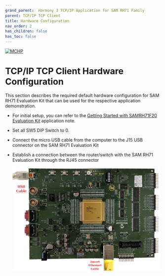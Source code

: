 ```yaml
---
grand_parent:  Harmony 3 TCP/IP Application for SAM RH71 Family
parent: TCP/IP TCP Client
title: Hardware Configuration
nav_order: 2
has_children: false
has_toc: false
---
```

[![MCHP](https://www.microchip.com/ResourcePackages/Microchip/assets/dist/images/logo.png)](https://www.microchip.com)

# TCP/IP TCP Client Hardware Configuration

This section describes the required default hardware configuration for SAM RH71 Evaluation Kit that can be used for the respective application demonstration.

  * For initial setup, you can refer to the [Getting Started with SAMRH71F20 Evaluation Kit](https://ww1.microchip.com/downloads/en/AppNotes/Getting_Started_with_the_SAMRH71_Microcontroller_DS00003213C.pdf) application note.

  * Set all SW5 DIP Switch to 0.

  * Connect the micro USB cable from the computer to the J15 USB connector on the SAM RH71 Evaluation Kit

  * Establish a connection between the router/switch with the SAM RH71 Evaluation Kit through the RJ45 connector

    ![required_hardware](images/SAM_RH71_EK_USB_ETHERNET.png)
